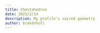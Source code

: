 ```yaml
---
title: Chestahedron
date: 2023/2/14
description: My profile's sacred geometry
author: brandnholl
---
```

 